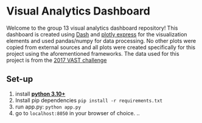 # Visual Analytics Dashboard
Welcome to the group 13 visual analytics dashboard repository!
This dashboard is created using [Dash](https://dash.plotly.com/introduction) and [plotly express](https://plotly.com/python/plotly-express/) for the visualization elements and used pandas/numpy for data processing. No other plots were copied from external sources and all plots were created specifically for this project using the aforementioned frameworks. The data used for this project is from the [2017 VAST challenge](http://visualdata.wustl.edu/varepository/VAST%20Challenge%202017/challenges/Grand%20Challenge/)

## Set-up

1. install [**python 3.10+**](https://www.python.org/downloads/release/python-3100/)
2. Install pip dependencies 
`pip install -r requirements.txt`
3. run app.py: `python app.py`
4. go to `localhost:8050` in your browser of choice.
..